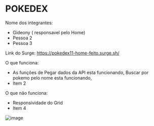 # POKEDEX

Nome dos integrantes: 
- Gideony ( responsavel pelo Home)
- Pessoa 2
- Pessoa 3

Link do Surge: https://pokedex11-home-feito.surge.sh/

O que funciona:
- As funções de Pegar dados da API esta funcionando, Buscar por pokemo pelo nome esta funcionando, 
- Item 2

O que não funciona: 
- Responsividade do Grid
- Item 4


![image](https://user-images.githubusercontent.com/35054595/180626856-965f7ac9-9227-466e-8938-2cc6ea6e6807.png)
